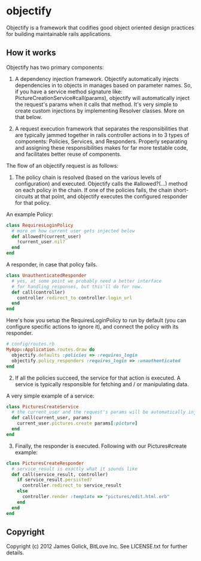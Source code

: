 # objectify

Objectify is a framework that codifies good object oriented design practices for building maintainable rails applications.

## How it works

Objectify has two primary components:

  1. A dependency injection framework. Objectify automatically injects dependencies in to objects in manages based on parameter names. So, if you have a service method signature like: PictureCreationService#call(params), objectify will automatically inject the request's params when it calls that method. It's very simple to create custom injections by implementing Resolver classes. More on that below.

  2. A request execution framework that separates the responsibilities that are typically jammed together in rails controller actions in to 3 types of components: Policies, Services, and Responders. Properly separating and assigning these responsibilities makes for far more testable code, and facilitates better reuse of components.

The flow of an objectify request is as follows:

  1. The policy chain is resolved (based on the various levels of configuration) and executed. Objectify calls the #allowed?(...) method on each policy in the chain. If one of the policies fails, the chain short-circuits at that point, and objectify executes the configured responder for that policy.

  An example Policy:

```ruby
class RequiresLoginPolicy
  # more on how current user gets injected below
  def allowed?(current_user) 
    !current_user.nil?
  end
end
```

  A responder, in case that policy fails.

```ruby
class UnauthenticatedResponder
  # yes, at some point we probably need a better interface
  # for handling responses, but this'll do for now.
  def call(controller)
    controller.redirect_to controller.login_url
  end
end
```

  Here's how you setup the RequiresLoginPolicy to run by default (you can configure specific actions to ignore it), and connect the policy with its responder.

```ruby
# config/routes.rb
MyApp::Application.routes.draw do
  objectify.defaults :policies => :requires_login
  objectify.policy_responders :requires_login => :unauthenticated
end
```

  2. If all the policies succeed, the service for that action is executed. A service is typically responsible for fetching and / or manipulating data.

  A very simple example of a service:
```ruby
class PicturesCreateService
  # the current_user and the request's params will be automatically injected here.
  def call(current_user, params)
    current_user.pictures.create params[:picture]
  end
end
```

  3. Finally, the responder is executed. Following with our Pictures#create example:

```ruby
class PicturesCreateResponder
  # service_result is exactly what it sounds like
  def call(service_result, controller)
    if service_result.persisted?
      controller.redirect_to service_result
    else
      controller.render :template => "pictures/edit.html.erb"
    end
  end
end
```

## Copyright

Copyright (c) 2012 James Golick, BitLove Inc. See LICENSE.txt for
further details.

